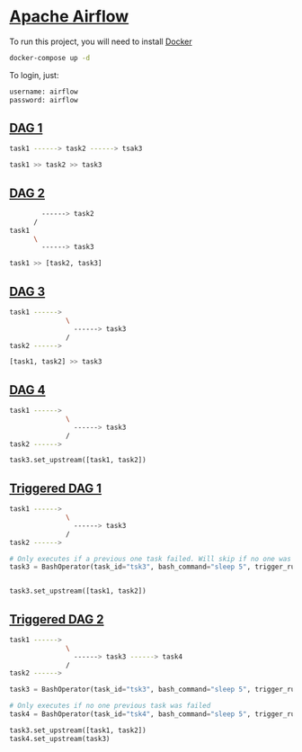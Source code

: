 # [Apache Airflow](https://airflow.apache.org/)

To run this project, you will need to install [Docker](https://www.docker.com/)

```bash
docker-compose up -d
```
To login, just:

```bash
username: airflow
password: airflow
```

## [DAG 1](./dags/dag_1.py)

```bash
task1 ------> task2 ------> tsak3
```

```python
task1 >> task2 >> task3
```

## [DAG 2](./dags/dag_2.py)

```bash
        ------> task2
      /
task1 
      \
        ------> task3
```

```python
task1 >> [task2, task3]
```

## [DAG 3](./dags/dag_3.py)

```bash
task1 ------>
              \
                ------> task3
              /
task2 ------>
```

```python
[task1, task2] >> task3
```

## [DAG 4](./dags/dag_4.py)

```bash
task1 ------>
              \
                ------> task3
              /
task2 ------>
```

```python
task3.set_upstream([task1, task2])
```

## [Triggered DAG 1](./dags/dag_trigger_1.py)

```bash
task1 ------>
              \
                ------> task3
              /
task2 ------>
```

```python
# Only executes if a previous one task failed. Will skip if no one was failed
task3 = BashOperator(task_id="tsk3", bash_command="sleep 5", trigger_rule="one_failed")


task3.set_upstream([task1, task2])
```

## [Triggered DAG 2](./dags/dag_trigger_2.py)

```bash
task1 ------>
              \
                ------> task3 ------> task4
              /
task2 ------>
```

```python
task3 = BashOperator(task_id="tsk3", bash_command="sleep 5", trigger_rule="one_failed")

# Only executes if no one previous task was failed
task4 = BashOperator(task_id="tsk4", bash_command="sleep 5", trigger_rule="none_failed")

task3.set_upstream([task1, task2])
task4.set_upstream(task3)
```

